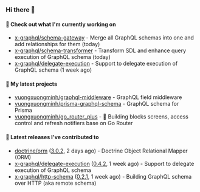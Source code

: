 ### Hi there 👋

#### 👷 Check out what I'm currently working on

- [x-graphql/schema-gateway](https://github.com/x-graphql/schema-gateway) - Merge all GraphQL schemas into one and add relationships for them (today)
- [x-graphql/schema-transformer](https://github.com/x-graphql/schema-transformer) - Transform SDL and enhance query execution of GraphQL schema (today)
- [x-graphql/delegate-execution](https://github.com/x-graphql/delegate-execution) - Support to delegate execution of GraphQL schema (1 week ago)

#### 🌱 My latest projects

- [vuongxuongminh/graphql-middleware](https://github.com/vuongxuongminh/graphql-middleware) - GraphQL field middleware
- [vuongxuongminh/prisma-graphql-schema](https://github.com/vuongxuongminh/prisma-graphql-schema) - GraphQL schema for Prisma
- [vuongxuongminh/go_router_plus](https://github.com/vuongxuongminh/go_router_plus) - :office: Building blocks screens, access control and refresh notifiers base on Go Router

#### 🔭 Latest releases I've contributed to

- [doctrine/orm](https://github.com/doctrine/orm) ([3.0.2](https://github.com/doctrine/orm/releases/tag/3.0.2), 2 days ago) - Doctrine Object Relational Mapper (ORM)
- [x-graphql/delegate-execution](https://github.com/x-graphql/delegate-execution) ([0.4.2](https://github.com/x-graphql/delegate-execution/releases/tag/0.4.2), 1 week ago) - Support to delegate execution of GraphQL schema
- [x-graphql/http-schema](https://github.com/x-graphql/http-schema) ([0.2.1](https://github.com/x-graphql/http-schema/releases/tag/0.2.1), 1 week ago) - Building GraphQL schema over HTTP (aka remote schema)
